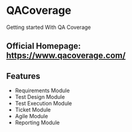 # QACoverage
Getting started With QA Coverage

## Official Homepage: https://www.qacoverage.com/

## Features

- Requirements Module
- Test Design Module
- Test Execution Module
- Ticket Module
- Agile Module
- Reporting Module



